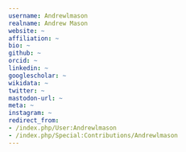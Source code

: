 ```yaml
---
username: Andrewlmason
realname: Andrew Mason
website: ~
affiliation: ~
bio: ~
github: ~
orcid: ~
linkedin: ~
googlescholar: ~
wikidata: ~
twitter: ~
mastodon-url: ~
meta: ~
instagram: ~
redirect_from:
- /index.php/User:Andrewlmason
- /index.php/Special:Contributions/Andrewlmason
---
```

